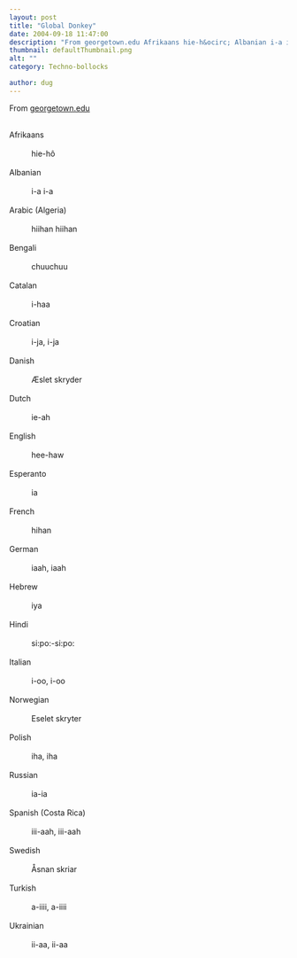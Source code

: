 ```yaml
---
layout: post
title: "Global Donkey"
date: 2004-09-18 11:47:00
description: "From georgetown.edu Afrikaans hie-h&ocirc; Albanian i-a i-a Arabic (Algeria) hiihan hiihan Bengali chuuchuu Catalan i-haa Croatian i-ja, i-ja Danish &AElig;slet skryder Dutch ie-ah English hee-haw Esperanto ia French hihan German iaah, iaah Hebrew iya Hindi si -- po -- -si -- po --  Italian i-oo, i-oo Norwegian&#8230;"
thumbnail: defaultThumbnail.png
alt: ""
category: Techno-bollocks

author: dug
---
```


<p>From <a href="http://www.georgetown.edu/faculty/ballc/animals/">georgetown.edu</a></p>

<p><dl><br />
<dt>Afrikaans</dt><br />
<dd>hie-h&ocirc;</dd><br />
<dt>Albanian</dt><br />
<dd>i-a i-a</dd><br />
<dt>Arabic (Algeria)</dt><br />
<dd>hiihan hiihan</dd><br />
<dt>Bengali</dt><br />
<dd>chuuchuu</dd><br />
<dt>Catalan</dt><br />
<dd>i-haa</dd><br />
<dt>Croatian</dt><br />
<dd>i-ja, i-ja</dd><br />
<dt>Danish</dt><br />
<dd>&AElig;slet skryder</dd><br />
<dt>Dutch</dt><br />
<dd>ie-ah</dd><br />
<dt>English</dt><br />
<dd>hee-haw</dd><br />
<dt>Esperanto</dt><br />
<dd>ia</dd><br />
<dt>French</dt><br />
<dd>hihan</dd><br />
<dt>German</dt><br />
<dd>iaah, iaah</dd><br />
<dt>Hebrew</dt><br />
<dd>iya</dd><br />
<dt>Hindi</dt><br />
<dd>si:po:-si:po:</dd><br />
<dt>Italian</dt><br />
<dd>i-oo, i-oo</dd><br />
<dt>Norwegian</dt><br />
<dd>Eselet skryter</dd><br />
<dt>Polish</dt><br />
<dd>iha, iha</dd><br />
<dt>Russian</dt><br />
<dd>ia-ia</dd><br />
<dt>Spanish (Costa Rica)</dt><br />
<dd>iii-aah, iii-aah</dd><br />
<dt>Swedish</dt><br />
<dd>&Aring;snan skriar</dd><br />
<dt>Turkish</dt><br />
<dd>a-iiii, a-iiii</dd><br />
<dt>Ukrainian</dt><br />
<dd>ii-aa, ii-aa</dd><br />
</dl></p>
